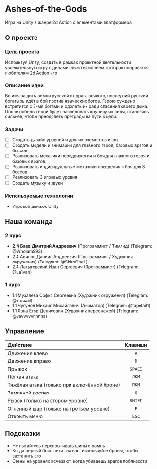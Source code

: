 # Ashes-of-the-Gods
Игра на Unity в жанре 2d Action с элементами платформера

## О проекте

### Цель проекта
Используя Unity, создать в рамках проектной деятельности увлекательную игру с динамичным геймплеем, которая понравится любителям 2d Action игр

### Описание идеи
Во имя защиты земли русской от врага всякого, последний русский богатырь идёт в бой против языческих богов. Герою суждено встретится с 3-мя богами и одолеть их ради спасения своего дома. После победы герой будет наследовать крупицу их силы, становясь сильнее, чтобы преодолеть преграды на пути к цели.

### Задачи
- [ ] Создать дизайн уровней и других элементов игры.
- [ ] Создать модели и анимации для главного героя, базовых врагов и боссов
- [ ] Реализовать механики передвижения и боя для главного героя и базовых врагов.
- [ ] Реализовать индивидуальные механики поведения и боя для 3 боссов
- [ ] Реализовать 3 игровых уровня
- [ ] Создать музыку и звуки

### Используемые технологии
- Игровой движок Unity

## Наша команда
</summary>

### 2 курс
- **2.4 Баев Дмитрий Андреевич** (Программист / Тимлид) (Telegram: @Whoiam993)
- 2.4 Авилов Даниил Андреевич (Программист /  Художник окружения) (Telegram: @ShiroOneL)
- 2.4 Латыговский Иван Сергеевич (Программист) (Telegram: @La1van)

### 1 курс
- 1.1 Музалева Софья Сергеевна (Художник окружения) (Telegram: @smuzal)
- 1.1 Чугунов Михаил Михайлович (Аниматор) (Telegram: @tapetail1)
- 1.1 Явна Егор Денисович (Художник персонажей) (Telegram: @yavvvvvnnnna)
</details>

## Управление
| Действие  | Клавиши |
| :---- | :----: |
| Движение влево | `A` |
| Движение вправо | `D` |
| Прыжок | `SPACE` |
| Лёгкая атака | `ЛКМ` |
| Тяжёлая атака (только при включённой броне) | `ПКМ` |
| Земляной доспех | `Q` |
| Рывок (только на втором уровне) | `SHIFT` |
| Огненный шар (только на третьем уровне) | `F` |
| Открыть меню  | `ESC` |

## Подсказки
- Не пытайтесь перепрыгивать шипы с рампы.
- Когда первый босс летит на вас, используйте броню, чтобы застанить его
- Стены на уровнях исчезают, когда убиваешь врагов поблизости
